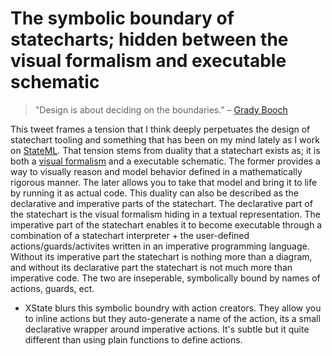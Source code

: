 # The symbolic boundary of statecharts; hidden between the visual formalism and executable schematic

> "Design is about deciding on the boundaries." – [Grady Booch](https://twitter.com/Grady_Booch/status/1444754474426191873)

This tweet frames a tension that I think deeply perpetuates the design of statechart tooling and something that has been on my mind lately as I work on [StateML](https://twitter.com/StateML_org). That tension stems from duality that a statechart exists as; it is both a [visual formalism](https://link.springer.com/referenceworkentry/10.1007%2F978-0-387-39940-9_444) and a executable schematic. The former provides a way to visually reason and model behavior defined in a mathematically rigorous manner. The later allows you to take that model and bring it to life by running it as actual code. This duality can also be described as the declarative and imperative parts of the statechart. The declarative part of the statechart is the visual formalism hiding in a textual representation. The imperative part of the statechart enables it to become executable through a combination of a statechart interpreter + the user-defined actions/guards/activites written in an imperative programming language. Without its imperative part the statechart is nothing more than a diagram, and without its declarative part the statechart is not much more than imperative code. The two are inseperable, symbolically bound by names of actions, guards, ect.


- XState blurs this symbolic boundry with action creators. They allow you to inline actions but they auto-generate a name of the action, its a small declarative wrapper around imperative actions. It's subtle but it quite different than using plain functions to define actions. 
